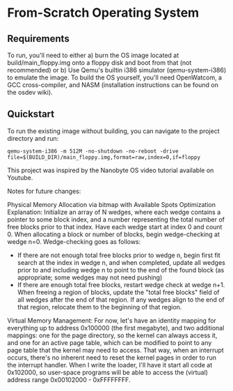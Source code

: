 # From-Scratch Operating System

## Requirements
To run, you'll need to either a) burn the OS image located at build/main_floppy.img onto a floppy disk and boot from that (not recommended) or b) Use Qemu's
builtin i386 simulator (qemu-system-i386) to emulate the image. To build the OS yourself, you'll need OpenWatcom, a GCC cross-compiler, and NASM 
(installation instructions can be found on the osdev wiki).
## Quickstart
To run the existing image without building, you can navigate to the project directory and run:

```qemu-system-i386 -m 512M -no-shutdown -no-reboot -drive file=$(BUILD_DIR)/main_floppy.img,format=raw,index=0,if=floppy```

This project was inspired by the Nanobyte OS video tutorial available on Youtube.


Notes for future changes:

Physical Memory Allocation via bitmap with Available Spots Optimization
Explanation: Initialize an array of N wedges, where each wedge contains a pointer to some block index, and a number representing
the total number of free blocks prior to that index. Have each wedge start at index 0 and count 0. When allocating a block or number
of blocks, begin wedge-checking at wedge n=0. Wedge-checking goes as follows:
 - If there are not enough total free blocks prior to wedge n,  begin first fit search at the index in wedge n, and when completed, 
 update all wedges prior to and including wedge n to point to the end of the found block (as appropriate; some wedges may not need pushing)
 - If there are enough total free blocks, restart wedge check at wedge n+1.
When freeing a region of blocks, update the "total free blocks" field of all wedges after the end of that region. If any
wedges align to the end of that region, relocate them to the beginning of that region.


Virtual Memory Management: For now, let's have an identity mapping for everything up to address 0x100000 (the first megabyte), and two additional mappings: one for the page directory, so the kernel can always access it, and one for an active page table, which can be modified to point to any page table that the kernel may need to access. That way, when an interrupt occurs, there's no inherent need to reset the kernel pages in order to run the interrupt handler. When I write the loader, I'll have it start all code at 0x102000, so user-space programs will be able to access the (virtual) address range 0x00102000 - 0xFFFFFFFF.


